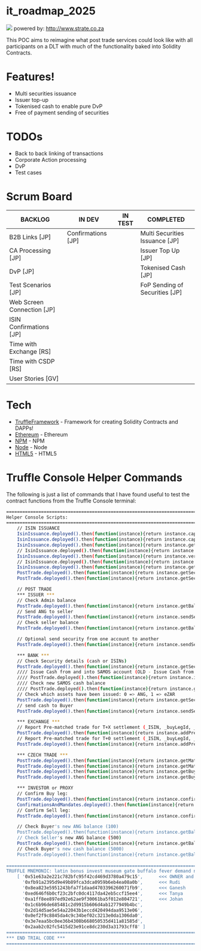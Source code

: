 # it_roadmap_2025

![](https://www.strate.co.za/sites/default/files/state-logo-dark.svg)
powered by: http://www.strate.co.za

This POC aims to reimagine what post trade services could look like with all participants on a DLT with much of the functionality baked into Solidity Contracts.

# Features!

* Multi securities issuance
* Issuer top-up
* Tokenised cash to enable pure DvP
* Free of payment sending of securities

# TODOs

* Back to back linking of transactions
* Corporate Action processing
* DvP
* Test cases

# Scrum Board

|BACKLOG|IN DEV|IN TEST|COMPLETED|
|---|---|---|---|
|B2B Links [JP]|Confirmations [JP]||Multi Securities Issuance [JP]|
|CA Processing [JP]|||Issuer Top Up [JP]|
|DvP [JP]|||Tokenised Cash [JP]|
|Test Scenarios [JP]|||FoP Sending of Securities [JP]|
|Web Screen Connection [JP]||||
|ISIN Confirmations [JP]||||
|Time with Exchange [RS]||||
|Time with CSDP [RS]||||
|User Stories [GV]||||

# Tech

* [TruffleFramework] - Framework for creating Solidity Contracts and DAPPs!
* [Ethereum] - Ethereum
* [NPM] - NPM
* [Node] - Node
* [HTML5] - HTML5

# Truffle Console Helper Commands

The following is just a list of commands that I have found useful to test the contract functions from the Truffle Console terminal:

```sh
==========================================================================
Helper Console Scripts:
==========================================================================
    // ISIN ISSUANCE
    IsinIssuance.deployed().then(function(instance){return instance.captureSecurity("ZAE001",1000,"Anglo American PLC","ANG","0xfb91a2395d9e49b89fca3dca0959b6eb4ea08a0b")});
    IsinIssuance.deployed().then(function(instance){return instance.captureSecurity("eZAR",1000000,"eZAR","eZAR","0x51e63a2e221c782bfc95f42cd469d3780a479c15")});
    IsinIssuance.deployed().then(function(instance){return instance.getSecurityToBeVerified(0, {from:"0xfb91a2395d9e49b89fca3dca0959b6eb4ea08a0b"})});
    // IsinIssuance.deployed().then(function(instance){return instance.getSecurityToBeVerified(0, {from:"0x51e63a2e221c782bfc95f42cd469d3780a479c15"})});
    IsinIssuance.deployed().then(function(instance){return instance.verifySecurity(0, {from:"0xfb91a2395d9e49b89fca3dca0959b6eb4ea08a0b"})});
    // IsinIssuance.deployed().then(function(instance){return instance.verifySecurity(0, {from:"0x51e63a2e221c782bfc95f42cd469d3780a479c15"})});
    IsinIssuance.deployed().then(function(instance){return instance.getSecurityToBeVerified(0, {from:"0xfb91a2395d9e49b89fca3dca0959b6eb4ea08a0b"})});
    PostTrade.deployed().then(function(instance){return instance.getSecurityDetails("ZAE001")});
    PostTrade.deployed().then(function(instance){return instance.getSecurityDetails("eZAR")});

    // POST TRADE
    *** ISSUER ***
    // Check Admin balance
    PostTrade.deployed().then(function(instance){return instance.getBalanceOfSecAndAccount("ZAE001","0x51e63a2E221C782Bfc95f42Cd469D3780a479C15")});
    // Send ANG to seller
    PostTrade.deployed().then(function(instance){return instance.sendSecurity("ZAE001",600,"0x8eA823e5951243bFA7f1Daad4703396260071fB9")});
    // Check seller balance
    PostTrade.deployed().then(function(instance){return instance.getBalanceOfSecAndAccount("ZAE001","0x8eA823e5951243bFA7f1Daad4703396260071fB9")});

    // Optional send security from one account to another
    PostTrade.deployed().then(function(instance){return instance.sendSecurity("ZAE001",500,"0x8ea823e5951243bfa7f1daad4703396260071fb9", {from: "0x2AaB2c02Fc5415D23e91CE8Dc230D3A31793CFF8"})});

    *** BANK ***
    // Check Security details (cash or ISINs)
    PostTrade.deployed().then(function(instance){return instance.getSecurityDetails("eZAR")});
    //// Issue Cash from and into SAMOS account (OLD - Issue Cash from IsinIssue Contract)
    //// PostTrade.deployed().then(function(instance){return instance.issueCash(10000000, {from:"0x3E7Eaa5Bc0ee36b4308B668050535d411a81585D"})});
    //// Check new SAMOS cash balance
    //// PostTrade.deployed().then(function(instance){return instance.getBalanceOfSecAndAccount("eZAR","0x51e63a2E221C782Bfc95f42Cd469D3780a479C15")});
    // Check which assets have been issued: 0 => ANG, 1 => eZAR
    PostTrade.deployed().then(function(instance){return instance.getSecuritiesListById(0)});
    // send cash to Buyer
    PostTrade.deployed().then(function(instance){return instance.sendSecurity("eZAR",10000,"0xFb91a2395d9E49b89fcA3dca0959b6eB4Ea08a0B", {from: "0x51e63a2e221c782bfc95f42cd469d3780a479c15"})});

    *** EXCHANGE ***
    // Report Pre-matched trade for T+X settlement (_ISIN, _buyLegId, _saleLegId, _tradeId, _settlementDate, _buyerAddress, _sellerAddress, _buyerCustodianId, _sellerCustodianId, _amount, _salePrice)
    PostTrade.deployed().then(function(instance){return instance.addPreMatchedTrade("ZAE001",1234,4321,11223344,20180720,"0xFb91a2395d9E49b89fcA3dca0959b6eB4Ea08a0B","0x8eA823e5951243bFA7f1Daad4703396260071fB9","0x1c6B96De685481c2d9915b606D4AB1277949b4Bc","0x2d14d5Ae5E54a22043B1eccD420494DAA9513e06",100,5000,{from:"0x0ef2F9c8845da4c9c34BEf02C3213e0Da1306Da0"})});
    // Report Pre-matched trade for T+0 settlement (_ISIN, _buyLegId, _saleLegId, _tradeId, _settlementDate, _buyerAddress, _sellerAddress, _buyerCustodianId, _sellerCustodianId, _amount, _salePrice)
    PostTrade.deployed().then(function(instance){return instance.addPreMatchedTrade("ZAE001",12345,54321,1122334455,0,"0xFb91a2395d9E49b89fcA3dca0959b6eB4Ea08a0B","0x8eA823e5951243bFA7f1Daad4703396260071fB9","0x1c6B96De685481c2d9915b606D4AB1277949b4Bc","0x2d14d5Ae5E54a22043B1eccD420494DAA9513e06",100,5000,{from:"0x0ef2F9c8845da4c9c34BEf02C3213e0Da1306Da0"})});

    *** CZECH TRADE ***
    PostTrade.deployed().then(function(instance){return instance.getMatchedTradesIDs("ZAE001")});
    PostTrade.deployed().then(function(instance){return instance.getMatchedTrades("ZAE001",1122334455)});
    PostTrade.deployed().then(function(instance){return instance.getBuysPartiesForIsin("ZAE001",12345)});
    PostTrade.deployed().then(function(instance){return instance.getBuysForIsin("ZAE001",12345)});

    *** INVESTOR or PROXY
    // Confirm Buy leg:
    PostTrade.deployed().then(function(instance){return instance.confirmTradeLeg(0, 12345, "ZAE001", "0xFb91a2395d9E49b89fcA3dca0959b6eB4Ea08a0B")});
    ConfirmationsAndMandates.deployed().then(function(instance){return instance.confirmTradeLeg(0, 12345, "ZAE001", "0xFb91a2395d9E49b89fcA3dca0959b6eB4Ea08a0B")});
    // Confirm Sell leg:
    PostTrade.deployed().then(function(instance){return instance.confirmTradeLeg(1, 54321, "ZAE001", "0x8eA823e5951243bFA7f1Daad4703396260071fB9")});

    // Check Buyer's new ANG balance (100)
    PostTrade.deployed().then(function(instance){return instance.getBalanceOfSecAndAccount("ZAE001","0xFb91a2395d9E49b89fcA3dca0959b6eB4Ea08a0B")});
    // Check Seller's new ANG balance (500)
    PostTrade.deployed().then(function(instance){return instance.getBalanceOfSecAndAccount("ZAE001","0x8eA823e5951243bFA7f1Daad4703396260071fB9")});
    // Check Buyer's new cash balance (5000)
    PostTrade.deployed().then(function(instance){return instance.getBalanceOfSecAndAccount("eZAR","0xFb91a2395d9E49b89fcA3dca0959b6eB4Ea08a0B")});
    
==========================================================================
TRUFFLE MNEMONIC: latin bonus invest museum gate buffalo fever demand neglect entire session rail
    [ '0x51e63a2e221c782bfc95f42cd469d3780a479c15',      <<< OWNER and default recipient of initial issue
      '0xfb91a2395d9e49b89fca3dca0959b6eb4ea08a0b',      <<< Rudi
      '0x8ea823e5951243bfa7f1daad4703396260071fb9',      <<< Ganesh
      '0xed646f6b0cf23c2bfc0dc4117da42eb5ccf15ee4',      <<< Tanya
      '0xa1ff8ee897ed92e62ae9f30061ba5f012e804721',      <<< Johan
      '0x1c6b96de685481c2d9915b606d4ab1277949b4bc',
      '0x2d14d5ae5e54a22043b1eccd420494daa9513e06',
      '0x0ef2f9c8845da4c9c34bef02c3213e0da1306da0',
      '0x3e7eaa5bc0ee36b4308b668050535d411a81585d',
      '0x2aab2c02fc5415d23e91ce8dc230d3a31793cff8' ]
==========================================================================
*** END TRIAL CODE ***
==========================================================================
```


[TruffleFramework]: <http://truffleframework.com/>
[Ethereum]: <https://ethereum.org/>
[NPM]: <https://www.npmjs.com/>
[Node]: <https://nodejs.org/en/>
[HTML5]: <https://en.wikipedia.org/wiki/HTML5>
